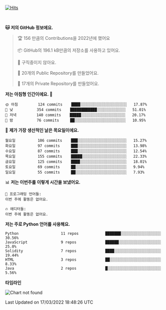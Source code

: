 [![Hits](https://hits.seeyoufarm.com/api/count/incr/badge.svg?url=https%3A%2F%2Fgithub.com%2FSoohan-Park&count_bg=%23000000&title_bg=%23828282&icon=gradle.svg&icon_color=%23FFFFFF&title=Visited&edge_flat=false)](https://hits.seeyoufarm.com)  

<br/>

<!--START_SECTION:waka-->
**🐱 저의 GitHub 정보에요.** 

> 🏆 156 만큼의 Contributions을 2022년에 했어요
 > 
> 📦 GitHub의 196.1 kB만큼의 저장소를 사용하고 있어요. 
 > 
> 🚫 구직중이지 않아요.
 > 
> 📜 20개의 Public Repository를 만들었어요. 
 > 
> 🔑 17개의 Private Repository를 만들었어요.  
 > 
**저는 아침형 인간이에요. 🐤** 

```text
🌞 아침         124 commits    ████░░░░░░░░░░░░░░░░░░░░░   17.87% 
🌆 낮　         354 commits    ████████████░░░░░░░░░░░░░   51.01% 
🌃 저녁         140 commits    █████░░░░░░░░░░░░░░░░░░░░   20.17% 
🌙 밤　         76 commits     ██░░░░░░░░░░░░░░░░░░░░░░░   10.95%

```
📅 **제가 가장 생산적인 날은 목요일이에요.** 

```text
월요일          106 commits    ███░░░░░░░░░░░░░░░░░░░░░░   15.27% 
화요일          97 commits     ███░░░░░░░░░░░░░░░░░░░░░░   13.98% 
수요일          87 commits     ███░░░░░░░░░░░░░░░░░░░░░░   12.54% 
목요일          155 commits    █████░░░░░░░░░░░░░░░░░░░░   22.33% 
금요일          125 commits    ████░░░░░░░░░░░░░░░░░░░░░   18.01% 
토요일          69 commits     ██░░░░░░░░░░░░░░░░░░░░░░░   9.94% 
일요일          55 commits     ██░░░░░░░░░░░░░░░░░░░░░░░   7.93%

```


📊 **저는 이번주를 이렇게 시간을 보냈어요.** 

```text
💬 프로그래밍 언어들: 
이번 주에 활동은 없어요.

🔥 에디터들: 
이번 주에 활동은 없어요.

```

**저는 주로 Python 언어를 사용해요.** 

```text
Python                   11 repos            ███████░░░░░░░░░░░░░░░░░░   30.56% 
JavaScript               9 repos             ██████░░░░░░░░░░░░░░░░░░░   25.0% 
Solidity                 7 repos             ████░░░░░░░░░░░░░░░░░░░░░   19.44% 
HTML                     3 repos             ██░░░░░░░░░░░░░░░░░░░░░░░   8.33% 
Java                     2 repos             █░░░░░░░░░░░░░░░░░░░░░░░░   5.56%

```


**타임라인**

![Chart not found](https://raw.githubusercontent.com/Soohan-Park/Soohan-Park/master/charts/bar_graph.png) 


 Last Updated on 17/03/2022 18:48:26 UTC
<!--END_SECTION:waka-->
